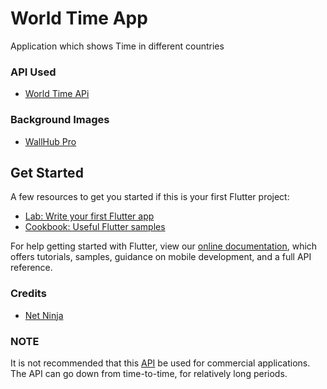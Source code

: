 # World Time App

Application which shows Time in different countries

### API Used  
- [World Time APi](http://worldtimeapi.org/timezone/)

### Background Images 
- [WallHub Pro](https://play.google.com/store/apps/details?id=com.Hastamev.WallHubPro&hl=en)

## Get Started

A few resources to get you started if this is your first Flutter project:

- [Lab: Write your first Flutter app](https://flutter.dev/docs/get-started/codelab)
- [Cookbook: Useful Flutter samples](https://flutter.dev/docs/cookbook)

For help getting started with Flutter, view our
[online documentation](https://flutter.dev/docs), which offers tutorials,
samples, guidance on mobile development, and a full API reference.

### Credits

- [Net Ninja](https://www.youtube.com/channel/UCW5YeuERMmlnqo4oq8vwUpg)

### NOTE

It is not recommended that this [API](http://worldtimeapi.org/pages/faqs#commercial-apps) be used for commercial applications. The API can go down from time-to-time, for relatively long periods.
